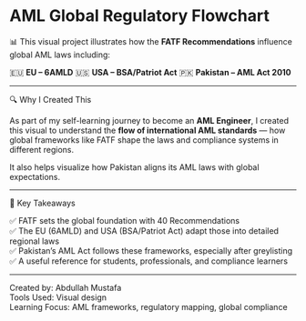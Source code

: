 # AML Global Regulatory Flowchart

📊 This visual project illustrates how the **FATF Recommendations** influence global AML laws including:

 🇪🇺 **EU – 6AMLD**
 🇺🇸 **USA – BSA/Patriot Act**
 🇵🇰 **Pakistan – AML Act 2010**

---

 🔍 Why I Created This

As part of my self-learning journey to become an **AML Engineer**, I created this visual to understand the **flow of international AML standards** — how global frameworks like FATF shape the laws and compliance systems in different regions.

It also helps visualize how Pakistan aligns its AML laws with global expectations.

---

 📌 Key Takeaways

 ✅ FATF sets the global foundation with 40 Recommendations  
 ✅ The EU (6AMLD) and USA (BSA/Patriot Act) adapt those into detailed regional laws  
 ✅ Pakistan’s AML Act follows these frameworks, especially after greylisting  
 ✅ A useful reference for students, professionals, and compliance learners

---

Created by: Abdullah Mustafa  
Tools Used: Visual design  
Learning Focus: AML frameworks, regulatory mapping, global compliance
